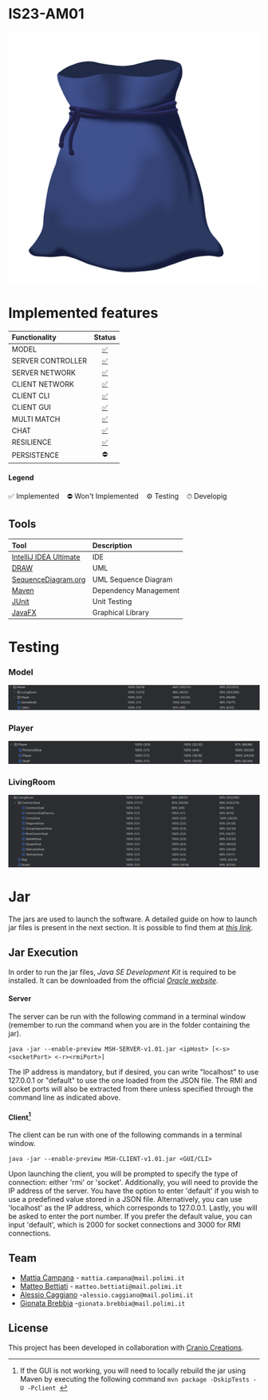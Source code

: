 # IS23-AM01
![MyShelfie](https://github.com/campanamattia/IS23-AM01/blob/main/src/main/resources/img/misc/Sacchetto%20Aperto.png)
# Implemented features
| Functionality       |                                                                          Status                                                                          |
|:------------------- |:--------------------------------------------------------------------------------------------------------------------------------------------------------:|
| MODEL               |[✅](https://github.com/campanamattia/IS23-AM01/tree/main/src/main/java/Server/Model)|
| SERVER CONTROLLER   |[✅](https://github.com/campanamattia/IS23-AM01/tree/main/src/main/java/Server/Controller)|
| SERVER NETWORK      |[✅](https://github.com/campanamattia/IS23-AM01/tree/main/src/main/java/Server/Network)|
| CLIENT NETWORK      |[✅](https://github.com/campanamattia/IS23-AM01/tree/main/src/main/java/Client/Network)|
| CLIENT CLI          |[✅](https://github.com/campanamattia/IS23-AM01/tree/main/src/main/java/Client/View/Cli)|
| CLIENT GUI          |[✅](https://github.com/campanamattia/IS23-AM01/tree/main/src/main/java/Client/View/Gui)|
| MULTI MATCH         |[✅](https://github.com/campanamattia/IS23-AM01/tree/main/src/main/java/Server/Network/Lobby)|
| CHAT                |[✅](https://github.com/campanamattia/IS23-AM01/tree/main/src/main/java/Utils)|
| RESILIENCE          |[✅](https://github.com/campanamattia/IS23-AM01/tree/main/src/main/java/Server/Network/Lobby)|
| PERSISTENCE         |⛔|
#### Legend
✅ Implemented &nbsp;&nbsp; ⛔ Won't Implemented &nbsp;&nbsp; ⚙️ Testing &nbsp;&nbsp; ⏱ Developig


## Tools
| Tool                                                     | Description           |
|:---------------------------------------------------------|:----------------------|
| [IntelliJ IDEA Ultimate](https://www.jetbrains.com/idea) | IDE                   |
|[DRAW](https://app.diagrams.net)                          | UML                   |
| [SequenceDiagram.org](https://sequencediagram.org)       | UML Sequence Diagram  |
| [Maven](https://maven.apache.org)                        | Dependency Management |
| [JUnit](https://junit.org/junit5)                        | Unit Testing          |
| [JavaFX](https://openjfx.io)                             | Graphical Library     |


# Testing
### Model
![Test Model](https://github.com/campanamattia/IS23-AM01/blob/main/deliverables/TEST%20COVERAGE/MODEL.png)
### Player
![Test Player](https://github.com/campanamattia/IS23-AM01/blob/main/deliverables/TEST%20COVERAGE/PLAYER.png)
### LivingRoom
![Test LivingRoom](https://github.com/campanamattia/IS23-AM01/blob/main/deliverables/TEST%20COVERAGE/LIVING%20ROOM.png)





# Jar
The jars are used to launch the software. A detailed guide on how to launch jar files is present in the next section. It is possible to find them at [_this link_](https://github.com/campanamattia/IS23-AM01/tree/main/deliverables/JAR).


## Jar Execution
In order to run the jar files, _Java SE Development Kit_ is required to be installed. It can be downloaded from the official [_Oracle website_](https://www.oracle.com/java/technologies/downloads).


#### Server
The server can be run with the following command in a terminal window (remember to run the command when you are in the folder containing the jar).
 ```
java -jar --enable-preview MSH-SERVER-v1.01.jar <ipHost> [<-s><socketPort> <-r><rmiPort>]
 ```
The IP address is mandatory, but if desired, you can write "localhost" to use 127.0.0.1 or "default" to use the one loaded from the JSON file. The RMI and socket ports will also be extracted from there unless specified through the command line as indicated above.

#### Client[^1]
The client can be run with one of the following commands in a terminal window.
 ```
java -jar --enable-preview MSH-CLIENT-v1.01.jar <GUI/CLI>
 ```
Upon launching the client, you will be prompted to specify the type of connection: either 'rmi' or 'socket'. Additionally, you will need to provide the IP address of the server. You have the option to enter 'default' if you wish to use a predefined value stored in a JSON file. Alternatively, you can use 'localhost' as the IP address, which corresponds to 127.0.0.1. Lastly, you will be asked to enter the port number. If you prefer the default value, you can input 'default', which is 2000 for socket connections and 3000 for RMI connections.

[^1]: If the GUI is not working, you will need to locally rebuild the jar using Maven by executing the following command `mvn package -DskipTests -U -Pclient `

## Team
- [Mattia Campana](https://github.com/camanamattia) - `mattia.campana@mail.polimi.it`
- [Matteo Bettiati](https://github.com/matteobettiati) - `matteo.bettiati@mail.polimi.it`
- [Alessio Caggiano](https://github.com/falcro02) -`alessio.caggiano@mail.polimi.it`
- [Gionata Brebbia](https://github.com/gionatabrebbia) -`gionata.brebbia@mail.polimi.it`


## License
This project has been developed in collaboration with [Cranio Creations](https://www.craniocreations.it/prodotto/my-shelfie).
